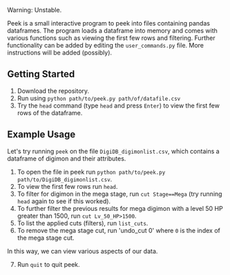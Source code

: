 
Warning: Unstable.

Peek is a small interactive program to peek into files containing pandas dataframes. The program loads a dataframe 
into memory and comes with various functions such as viewing the first few rows and filtering. Further 
functionality can be added by editing the `user_commands.py` file. More instructions will be added (possibly).


## Getting Started

1. Download the repository.
2. Run using `python path/to/peek.py path/of/datafile.csv`
3. Try the `head` command (type `head` and press `Enter`) to view the first few rows of the dataframe.

## Example Usage

Let's try running `peek` on the file `DigiDB_digimonlist.csv`, which contains a dataframe of digimon and their attributes.

1. To open the file in peek run `python path/to/peek.py path/to/DigiDB_digimonlist.csv`.
2. To view the first few rows run `head`.
3. To filter for digimon in the mega stage, run `cut Stage==Mega` (try running `head` again to see if this worked).
4. To further filter the previous results for mega digimon with a level 50 HP greater than 1500, run `cut Lv_50_HP>1500`.
5. To list the applied cuts (filters), run `list_cuts`.
6. To remove the mega stage cut, run 'undo_cut 0' where `0` is the index of the mega stage cut.

In this way, we can view various aspects of our data.

7. Run `quit` to quit peek.



